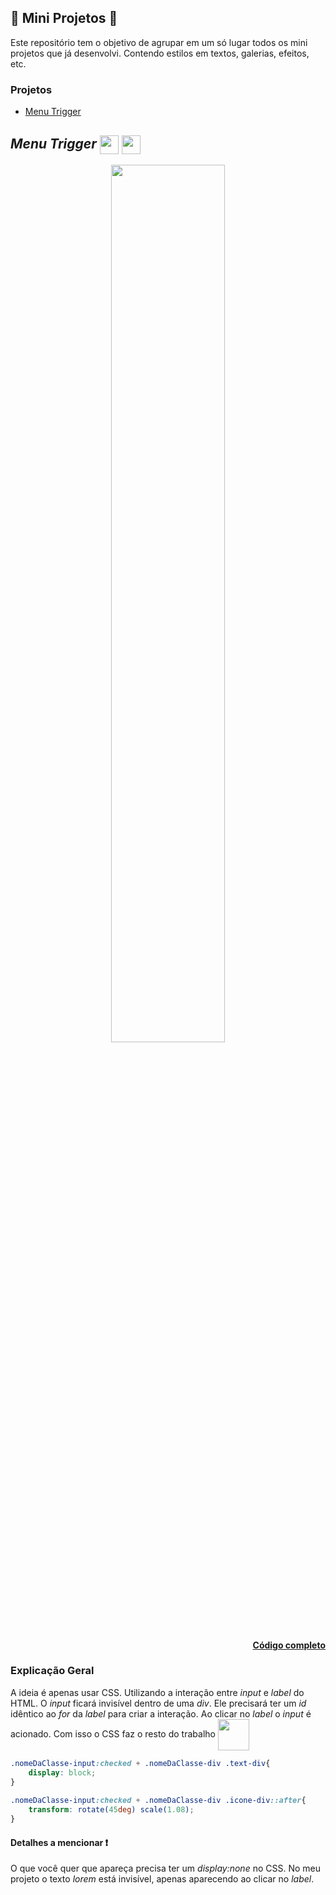 ## :star2: Mini Projetos :star2:
 

<p align='justify'>

 Este repositório tem o objetivo de agrupar em um só lugar todos os mini projetos que já desenvolvi. Contendo estilos em textos, galerias, efeitos, etc. 
 
</p>

### Projetos
* [Menu Trigger](#id01)

## <i> Menu Trigger <a name="id01"></a> </i> <img src="https://img.icons8.com/color/48/000000/html-5--v1.png" width='30px' align="center"> <img src="https://img.icons8.com/color/48/000000/css3.png" width='30px' align="center">

<p align="center">
   <img src="https://user-images.githubusercontent.com/84794798/151982515-913ab4ac-8773-47b5-ae44-b18f616a209e.jpg" alt="" width="60%" >
</p>

<h4 align='right'>

[Código completo](https://github.com/DiogoLCarvalho/mini-projetos/tree/main/codigos/pj001) 
 
</h4>

### Explicação Geral

<p  'align= justify'>
 
A ideia é apenas usar CSS. Utilizando a interação entre <i>input</i> e <i>label</i> do HTML. O <i>input</i> ficará invisível dentro de uma <i>div</i>. Ele precisará ter um <i>id</i> idêntico ao <i>for</i> da <i>label</i> para criar a interação. Ao clicar no <i>label</i> o <i>input</i> é acionado. Com isso o CSS faz o resto do trabalho <img src="https://c.tenor.com/Iv28avwJBSgAAAAj/oh-yeah-pikachu.gif" width="50px"  align="center">

</p>

```css
.nomeDaClasse-input:checked + .nomeDaClasse-div .text-div{
    display: block;
}
   
.nomeDaClasse-input:checked + .nomeDaClasse-div .icone-div::after{
    transform: rotate(45deg) scale(1.08);
}
```

#### Detalhes a mencionar :exclamation:

<p  'align= justify'>
 
O que você quer que apareça precisa ter um <i>display:none</i> no CSS. No meu projeto o texto <i>lorem</i> está invisível, apenas aparecendo ao clicar no <i>label</i>. 

</p>
